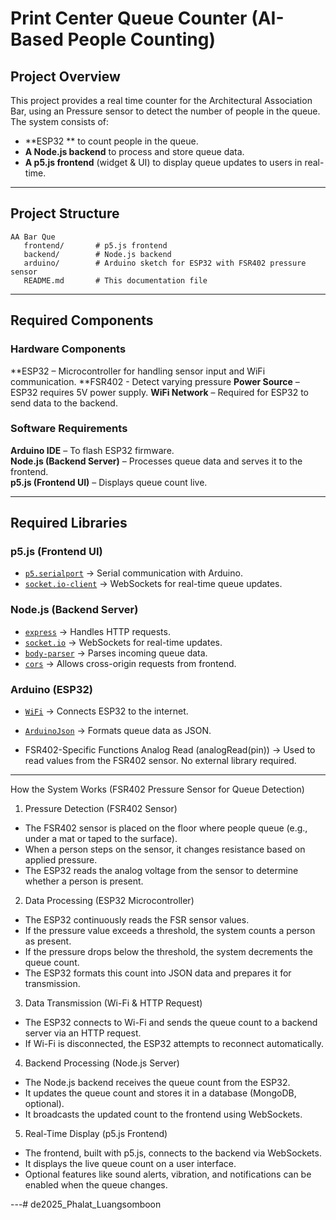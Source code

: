 # Print Center Queue Counter (AI-Based People Counting)

## Project Overview
This project provides a real time counter for the Architectural Association Bar, using an Pressure sensor to detect the number of people in the queue. The system consists of:
- **ESP32 ** to count people in the queue.
- **A Node.js backend** to process and store queue data.
- **A p5.js frontend** (widget & UI) to display queue updates to users in real-time.

---

## Project Structure
```
AA Bar Que
   frontend/       # p5.js frontend
   backend/        # Node.js backend
   arduino/        # Arduino sketch for ESP32 with FSR402 pressure sensor
   README.md       # This documentation file
```

---

## Required Components
### **Hardware Components**
  **ESP32 – Microcontroller for handling sensor input and WiFi communication.
  **FSR402 - Detect varying pressure
  **Power Source** – ESP32 requires 5V power supply.
  **WiFi Network** – Required for ESP32 to send data to the backend.  

### **Software Requirements**
  **Arduino IDE** – To flash ESP32 firmware.  
  **Node.js (Backend Server)** – Processes queue data and serves it to the frontend.  
  **p5.js (Frontend UI)** – Displays queue count live.  

---

## Required Libraries

### **p5.js (Frontend UI)**
- [`p5.serialport`](https://github.com/p5-serial/p5.serialport) → Serial communication with Arduino.
- [`socket.io-client`](https://socket.io/docs/v4/client-api/) → WebSockets for real-time queue updates.

### **Node.js (Backend Server)**
- [`express`](https://www.npmjs.com/package/express) → Handles HTTP requests.
- [`socket.io`](https://www.npmjs.com/package/socket.io) → WebSockets for real-time updates.
- [`body-parser`](https://www.npmjs.com/package/body-parser) → Parses incoming queue data.
- [`cors`](https://www.npmjs.com/package/cors) → Allows cross-origin requests from frontend.

### **Arduino (ESP32)**
- [`WiFi`](https://www.arduino.cc/en/Reference/WiFi) → Connects ESP32 to the internet.
- [`ArduinoJson`](https://arduinojson.org/) → Formats queue data as JSON.

  
- FSR402-Specific Functions
Analog Read (analogRead(pin)) → Used to read values from the FSR402 sensor. No external library required.



---

How the System Works (FSR402 Pressure Sensor for Queue Detection)
1. Pressure Detection (FSR402 Sensor)
* The FSR402 sensor is placed on the floor where people queue (e.g., under a mat or taped to the surface).
* When a person steps on the sensor, it changes resistance based on applied pressure.
* The ESP32 reads the analog voltage from the sensor to determine whether a person is present.
2. Data Processing (ESP32 Microcontroller)
* The ESP32 continuously reads the FSR sensor values.
* If the pressure value exceeds a threshold, the system counts a person as present.
* If the pressure drops below the threshold, the system decrements the queue count.
* The ESP32 formats this count into JSON data and prepares it for transmission.
3. Data Transmission (Wi-Fi & HTTP Request)
* The ESP32 connects to Wi-Fi and sends the queue count to a backend server via an HTTP request.
* If Wi-Fi is disconnected, the ESP32 attempts to reconnect automatically.
4. Backend Processing (Node.js Server)
* The Node.js backend receives the queue count from the ESP32.
* It updates the queue count and stores it in a database (MongoDB, optional).
* It broadcasts the updated count to the frontend using WebSockets.
5. Real-Time Display (p5.js Frontend)
* The frontend, built with p5.js, connects to the backend via WebSockets.
* It displays the live queue count on a user interface.
* Optional features like sound alerts, vibration, and notifications can be enabled when the queue changes.

---# de2025_Phalat_Luangsomboon
